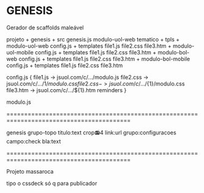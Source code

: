 # GENESIS

Gerador de scaffolds maleável

projeto
	+ genesis
		+ src
			genesis.js modulo-uol-web tematico
		+ tpls
			+ modulo-uol-web
				config.js
				+ templates
					file1.js
					file2.css
					file3.htm
			+ modulo-uol-mobile
				config.js
				+ templates
					file1.js
					file2.css
					file3.htm
			+ modulo-bol-web
				config.js
				+ templates
					file1.js
					file2.css
					file3.htm
			+ modulo-bol-mobile
				config.js
				+ templates
					file1.js
					file2.css
					file3.htm


config.js
{
	file1.js -> jsuol.com/c/.../modulo.js
	file2.css -> jsuol.com/c/.../${1}/modulo.css
	file2.css -> jsuol.com/c/.../${1}/modulo.css
	file3.htm -> jsuol.com/c/.../${1}.htm
	reminders
}

modulo.js


=========================================================================================

genesis grupo-topo titulo:text crop:radio:4 link:url grupo:configuracoes campo:check bla:text

=========================================================================================

Projeto massaroca

tipo o cssdeck só q para publicador
